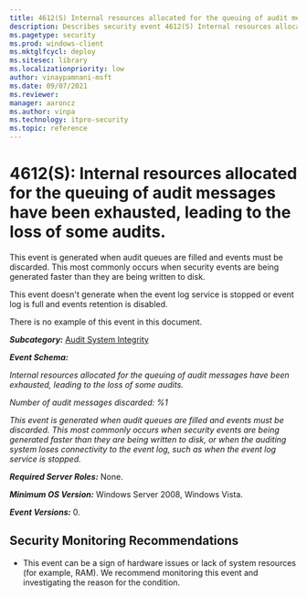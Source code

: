 ```yaml
---
title: 4612(S) Internal resources allocated for the queuing of audit messages have been exhausted, leading to the loss of some audits. 
description: Describes security event 4612(S) Internal resources allocated for the queuing of audit messages have been exhausted, leading to the loss of some audits.
ms.pagetype: security
ms.prod: windows-client
ms.mktglfcycl: deploy
ms.sitesec: library
ms.localizationpriority: low
author: vinaypamnani-msft
ms.date: 09/07/2021
ms.reviewer: 
manager: aaroncz
ms.author: vinpa
ms.technology: itpro-security
ms.topic: reference
---
```


# 4612(S): Internal resources allocated for the queuing of audit messages have been exhausted, leading to the loss of some audits.


This event is generated when audit queues are filled and events must be discarded. This most commonly occurs when security events are being generated faster than they are being written to disk.

This event doesn't generate when the event log service is stopped or event log is full and events retention is disabled.

There is no example of this event in this document.

***Subcategory:***&nbsp;[Audit System Integrity](audit-system-integrity.md)

***Event Schema:***

*Internal resources allocated for the queuing of audit messages have been exhausted, leading to the loss of some audits.*

*Number of audit messages discarded: %1*

*This event is generated when audit queues are filled and events must be discarded. This most commonly occurs when security events are being generated faster than they are being written to disk, or when the auditing system loses connectivity to the event log, such as when the event log service is stopped.*

***Required Server Roles:*** None.

***Minimum OS Version:*** Windows Server 2008, Windows Vista.

***Event Versions:*** 0.

## Security Monitoring Recommendations

-   This event can be a sign of hardware issues or lack of system resources (for example, RAM). We recommend monitoring this event and investigating the reason for the condition.

